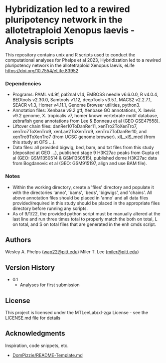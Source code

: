 # Hybridization led to a rewired pluripotency network in the allotetraploid Xenopus laevis - Analysis scripts

This repository contains unix and R scripts used to conduct the computational analyses for Phelps et al 2023, Hybridization led to a rewired pluripotency network in the allotetraploid Xenopus laevis, eLife https://doi.org/10.7554/eLife.83952

### Dependencies

* Programs: PAML v4.9f, pal2nal v14, EMBOSS needle v6.6.0.0, R v4.0.4, BEDtools v2.30.0, Samtools v1.12, deepTools v3.5.1, MACS2 v2.2.7.1, SEACR v1.3, Homer v4.11.1, Genome Browser utilities, python3.
* Annotation files: Xenbase v9.2 gtf, Xenbase GO annotations, X. laevis v9.2 genome, X. tropicalis v7, homer known vertebrate motif database, zebrafish gene annotations from Lee & Bonneau et al (GEO GSE47558).
* Liftover chain files: danRer10ToDanRer11, xenTro2ToXenTro7, xenTro7ToXenTro9, xenLae2ToXenTro9, xenTro7ToDanRer10, and xenTro9ToXenTro7 (from UCSC genome browser). xlL_xlS_med (from this study at OFS ...).
* Data files: all provided bigwig, bed, bam, and txt files from this study (deposited at GEO ...), published stage 9 H3K27ac peaks from Gupta et al (GEO: GSM1350514 & GSM1350515), published dome H3K27ac data from Bogdanovic et al (GEO: GSM915197, align and use BAM file).

### Notes

* Within the working directory, create a 'files' directory and populate it with the directories 'anno', 'bams', 'beds', 'bigwigs', and 'chains'. All above annotation files should be placed in 'anno' and all data files provided/required in this study should be placed in the appropriate files directory before running any scripts.
* As of 9/1/22, the provided python script must be manually altered at the last line and run three times total to properly match the both on total, L on total, and S on total files that are generated in the enh cmds script.


## Authors

Wesley A. Phelps (wap22@pitt.edu)
Miler T. Lee (miler@pitt.edu)

## Version History

* 0.1
    * Analyses for first submission

## License

This project is licensed under the MTLeeLab/xl-zga License - see the LICENSE.md file for details

## Acknowledgments

Inspiration, code snippets, etc.
* [DomPizzie/README-Template.md](https://gist.github.com/DomPizzie/7a5ff55ffa9081f2de27c315f5018afc)
